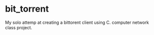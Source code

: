 # bit_torrent
My solo attemp at creating a bittorent client using C.
computer network class project.
